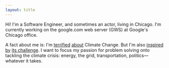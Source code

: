 ```yaml
---
layout: title
---
```


Hi! I'm a Software Engineer, and sometimes an actor, living in Chicago. I'm
currently working on the google.com web server (GWS) at Google's Chicago office.

A fact about me is: I'm [terrified](https://xkcd.com/1732/)
[about](https://en.wikipedia.org/wiki/IPCC_Fifth_Assessment_Report#Projections)
Climate Change. But I'm also [inspired by](http://worrydream.com/ClimateChange)
[its challenge](http://tnp_encoded_videos.s3.amazonaws.com/web_videos/140927_FONG_FULL_WEB_9100.mp4).
I want to focus my passion for problem solving onto tackling the climate crisis:
energy, the grid, transportation, politics—whatever it takes.
